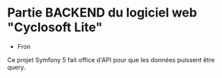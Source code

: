 # Partie BACKEND du logiciel web "Cyclosoft Lite"

- Fron

Ce projet Symfony 5 fait office d'API pour que les données puissent
être query.
